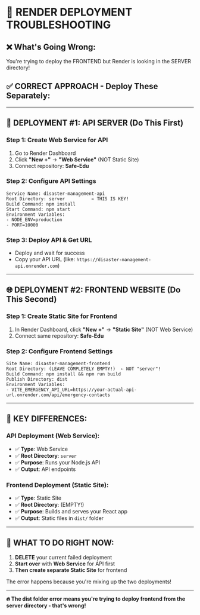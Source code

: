 # 🚨 RENDER DEPLOYMENT TROUBLESHOOTING

## ❌ What's Going Wrong:
You're trying to deploy the FRONTEND but Render is looking in the SERVER directory!

## ✅ CORRECT APPROACH - Deploy These Separately:

---

## 🔧 DEPLOYMENT #1: API SERVER (Do This First)

### Step 1: Create Web Service for API
1. Go to Render Dashboard
2. Click **"New +"** → **"Web Service"** (NOT Static Site)
3. Connect repository: **Safe-Edu**

### Step 2: Configure API Settings
```
Service Name: disaster-management-api
Root Directory: server          ← THIS IS KEY!
Build Command: npm install
Start Command: npm start
Environment Variables:
- NODE_ENV=production  
- PORT=10000
```

### Step 3: Deploy API & Get URL
- Deploy and wait for success
- Copy your API URL (like: `https://disaster-management-api.onrender.com`)

---

## 🌐 DEPLOYMENT #2: FRONTEND WEBSITE (Do This Second)

### Step 1: Create Static Site for Frontend
1. In Render Dashboard, click **"New +"** → **"Static Site"** (NOT Web Service)
2. Connect same repository: **Safe-Edu**

### Step 2: Configure Frontend Settings
```
Site Name: disaster-management-frontend
Root Directory: (LEAVE COMPLETELY EMPTY!)  ← NOT "server"!
Build Command: npm install && npm run build
Publish Directory: dist
Environment Variables:
- VITE_EMERGENCY_API_URL=https://your-actual-api-url.onrender.com/api/emergency-contacts
```

---

## 🎯 KEY DIFFERENCES:

### API Deployment (Web Service):
- ✅ **Type**: Web Service  
- ✅ **Root Directory**: `server`
- ✅ **Purpose**: Runs your Node.js API
- ✅ **Output**: API endpoints

### Frontend Deployment (Static Site):
- ✅ **Type**: Static Site
- ✅ **Root Directory**: (EMPTY!)
- ✅ **Purpose**: Builds and serves your React app
- ✅ **Output**: Static files in `dist/` folder

---

## 🚨 WHAT TO DO RIGHT NOW:

1. **DELETE** your current failed deployment
2. **Start over** with **Web Service** for API first
3. **Then create separate Static Site** for frontend

The error happens because you're mixing up the two deployments!

---

**🔥 The dist folder error means you're trying to deploy frontend from the server directory - that's wrong!**